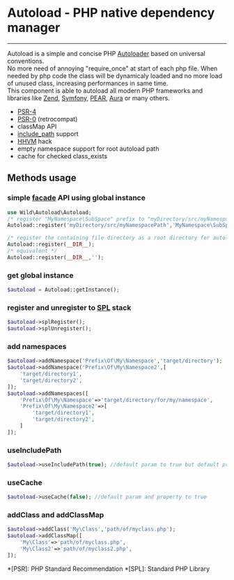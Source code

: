 # Autoload - PHP native dependency manager
--------

 Autoload is a simple and concise PHP [Autoloader](http://php.net/autoload) based on universal conventions.  
 No more need of annoying "require\_once" at start of each php file. When needed by php code the class will be dynamicaly loaded and no more load of unused class, increasing performances in same time.   
 This component is able to autoload all modern PHP frameworks and libraries like [Zend](https://github.com/zendframework), [Symfony](https://symfony.com), [PEAR](https://pear.php.net), [Aura](http://auraphp.com) or many others.

- [PSR-4](http://www.php-fig.org/psr/psr-4/)
- [PSR-0](http://www.php-fig.org/psr/psr-0/) (retrocompat)
- classMap API
- [include\_path](http://php.net/manual/fr/ini.core.php#ini.include-path) support
- [HHVM](https://en.wikipedia.org/wiki/HipHop_Virtual_Machine) hack
- empty namespace support for root autoload path
- cache for checked class\_exists

Methods usage
-------------

### simple [facade](https://en.wikipedia.org/wiki/Facade_pattern) API using global instance

```php
use Wild\Autoload\Autoload;
/* register "MyNamespace\SubSpace" prefix to "myDirectory/src/myNamespacePath" directory */
Autoload::register('myDirectory/src/myNamespacePath','MyNamespace\SubSpace');

/* register the containing file directory as a root directory for autoload */
Autoload::register(__DIR__);
/* equivalent */
Autoload::register(__DIR__,'');
```

### get global instance

```php
$autoload = Autoload::getInstance();
```

### register and unregister to [SPL](http://php.net/manual/en/book.spl.php) stack

```php
$autoload->splRegister();
$autoload->splUnregister();
```

### add namespaces

```php
$autoload->addNamespace('Prefix\Of\My\Namespace','target/directory');
$autoload->addNamespace('Prefix\Of\My\Namespace2',[
	'target/directory1',
	'target/directory2',
]);
$autoload->addNamespaces([
	'Prefix\Of\My\Namespace'=>'target/directory/for/my/namespace',
	'Prefix\Of\My\Namespace2'=>[
		'target/directory1',
		'target/directory2',
	]
]);
```

### useIncludePath

```php
$autoload->useIncludePath(true); //default param to true but default property to false
```

### useCache

```php
$autoload->useCache(false); //default param and property to true
```

### addClass and addClassMap

```php
$autoload->addClass('My\Class','path/of/myclass.php');
$autoload->addClassMap([
	'My\Class'=>'path/of/myclass.php',
	'My\Class2'=>'path/of/myclass2.php',
]);
```

*[PSR]:     PHP Standard Recommendation
*[SPL]:     Standard PHP Library